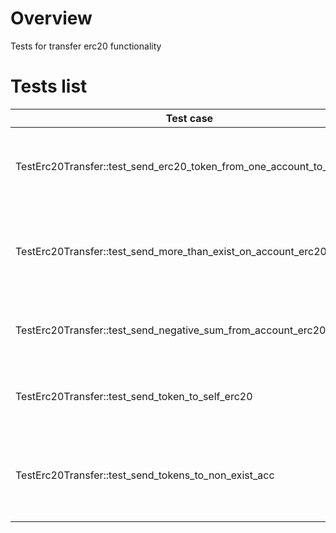 # Overview

Tests for transfer erc20 functionality

# Tests list

| Test case                                                            | Description                                                    | XFailed             |
|----------------------------------------------------------------------|----------------------------------------------------------------|---------------------|
| TestErc20Transfer::test_send_erc20_token_from_one_account_to_another | Send 0, 1, 10, 100 tokens from one account to another          |                     |
| TestErc20Transfer::test_send_more_than_exist_on_account_erc20        | Send erc20 more than exist in account 100_000 and get an error |                     |
| TestErc20Transfer::test_send_negative_sum_from_account_erc20         | Send negative sum for erc20 and got an error                   |                     |
| TestErc20Transfer::test_send_token_to_self_erc20                     | Send erc20 from account to this account                        |                     |
| TestErc20Transfer::test_send_tokens_to_non_exist_acc                 | Send erc20 tokens to non-existent in EVM account address       |                     |